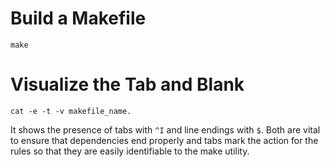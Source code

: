 # Build a Makefile

```
make

```

# Visualize the Tab and Blank

```
cat -e -t -v makefile_name.
```

It shows the presence of tabs with `^I` and line endings with `$`. Both are vital to ensure that dependencies end properly and tabs mark the action for the rules so that they are easily identifiable to the make utility.

